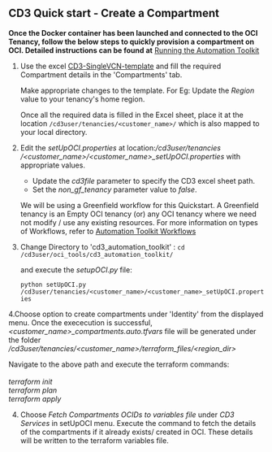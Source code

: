 ## CD3 Quick start - Create a Compartment

**Once the Docker container has been launched and connected to the OCI Tenancy, follow the below steps to quickly provision a compartment on OCI. Detailed instructions can be found at** [Running the Automation Toolkit](/cd3_automation_toolkit/documentation/user_guide/RunningAutomationToolkit.md) 
1. Use the excel [CD3-SingleVCN-template](/cd3_automation_toolkit/example) and fill the required Compartment details in the 'Compartments' tab.

   Make appropriate changes to the template. For Eg: Update the _Region_ value to your tenancy's home region.
   
   Once all the required data is filled in the Excel sheet, place it at the location ```/cd3user/tenancies/<customer_name>/``` which is also mapped to your    local directory.
   
2. Edit the _setUpOCI.properties_ at location:_/cd3user/tenancies /<customer\_name>/<customer\_name>\_setUpOCI.properties_ with appropriate values. 
   - Update the _cd3file_ parameter to specify the CD3 excel sheet path.
   - Set the _non_gf_tenancy_ parameter value to _false_.
   
   We will be using a Greenfield workflow for this Quickstart. A Greenfield tenancy is an Empty OCI tenancy (or) any OCI tenancy where we need not modify / use any existing resources. For more information on types of Workflows, refer to [Automation Toolkit Workflows](/cd3_automation_toolkit/documentation/user_guide/Workflows.md)
   
3. Change Directory to 'cd3_automation_toolkit' :
    ```cd /cd3user/oci_tools/cd3_automation_toolkit/```
    
   and execute the _setupOCI.py_ file:
   
   ```python setUpOCI.py /cd3user/tenancies/<customer_name>/<customer_name>_setUpOCI.properties```
   
 4.Choose option to create compartments under 'Identity' from the displayed menu. Once the exececution is successful, _<customer\_name>\_compartments.auto.tfvars_ file will be generated under the folder _/cd3user/tenancies/<customer\_name>/terraform_files/<region_dir>_
    
   Navigate to the above path and execute the terraform commands:<br>
       <br>_terraform init_
       <br>_terraform plan_
       <br>_terraform apply_
   
 4. Choose _Fetch Compartments OCIDs to variables file_ under _CD3 Services_ in setUpOCI menu. Execute the command to fetch the details of the                 compartments if it already exists/ created in OCI. These details will be written to the terraform variables file.
